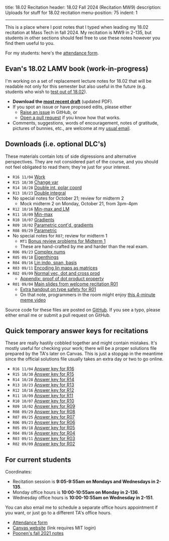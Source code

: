 title: 18.02 Recitation
header: 18.02 Fall 2024 (Recitation MW9)
description: Uploads for stuff for 18.02 recitation
menu-position: 75
indent: 1

---

This is a place where I post notes that I typed
when leading my 18.02 recitation at Mass Tech in fall 2024.
My recitation is MW9 in 2-135, but students in other sections
should feel free to use these notes however you find them useful to you.

For my students: here's the [attendance form](https://forms.gle/mmbC8q7jwiw9MBgw5).

## Evan's 18.02 LAMV book (work-in-progress)

I'm working on a set of replacement lecture notes for 18.02 that will be
readable not only for this semester but also useful in the future
(e.g. students who wish to [test out of 18.02](https://math.mit.edu/academics/undergrad/first/advanced.php)).

- **Download the [most recent draft](/upload/1802/lamv.pdf)** (updated PDF).
- If you spot an issue or have proposed edits, please either
  - [Raise an issue](https://github.com/vEnhance/1802/issues) in GitHub, or
  - [Open a pull request](https://github.com/vEnhance/1802/pulls) if you know how that works.
- Comments, suggestions, words of encouragement, notes of gratitude,
  pictures of bunnies, etc., are welcome at my [usual email](contact.html).

## Downloads (i.e. optional DLC's)

These materials contain lots of side digressions and alternative perspectives.
They are not considered part of the course,
and you should not feel obligated to read them; they're just for your interest.

- `R16 11/04` [Work](/upload/1802/r16.pdf)
- `R15 10/30` [Change var](/upload/1802/r15.pdf)
- `R14 10/28` [Double int, polar coord](/upload/1802/r14.pdf)
- `R13 10/23` [Double integral](/upload/1802/r13.pdf)
- No special notes for October 21; review for midterm 2
  - Mock midterm 2 on Monday, October 21, from 3pm-4pm
- `R12 10/16` [Min-max and LM](/upload/1802/r12.pdf)
- `R11 10/09` [Min-max](/upload/1802/r11.pdf)
- `R10 10/07` [Gradients](/upload/1802/r10.pdf)
- `R09 10/02` [Parametric cont'd, gradients](/upload/1802/r09.pdf)
- `R08 09/29` [Parametric](/upload/1802/r08.pdf)
- No special notes for `R07`; review for midterm 1
  - `MT1` [Bonus review problems for Midterm 1](/upload/1802/bonus1.pdf)
  - These are hand-crafted by me and harder than the real exam.
- `R06 09/23` [Complex nums](/upload/1802/r06.pdf)
- `R05 09/18` [Eigenthings](/upload/1802/r05.pdf)
- `R04 09/16` [Lin indp, span, basis](/upload/1802/r04.pdf)
- `R03 09/11` [Encoding lin maps as matrices](/upload/1802/r03.pdf)
- `R02 09/09` [Normal vec, dot and cross prod](/upload/1802/r02.pdf)
  - [Appendix: proof of dot product property](/upload/1802/dotpf.pdf)
- `R01 09/04` [Main slides from welcome recitation R01](/upload/1802/welcome-slides.pdf)
  - [Extra handout on type safety for R01](/upload/1802/tsafe-1802.pdf)
  - On that note, programmers in the room might enjoy
    [this 4-minute meme video](https://www.destroyallsoftware.com/talks/wat)

Source code for these files are posted on [GitHub](https://github.com/vEnhance/1802).
If you see a typo, please either email me or submit a pull request on GitHub.

## Quick temporary answer keys for recitations

These are really hastily cobbled together and might contain mistakes.
It's mostly useful for checking your work;
there will be a proper solutions file prepared by the TA's later on Canvas.
This is just a stopgap in the meantime since the official solutions
file usually takes an extra day or two to go online.

- `R16 11/04` [Answer key for R16](/upload/1802/r16s.pdf)
- `R15 10/30` [Answer key for R15](/upload/1802/r15s.pdf)
- `R14 10/28` [Answer key for R14](/upload/1802/r14s.pdf)
- `R13 10/23` [Answer key for R13](/upload/1802/r13s.pdf)
- `R12 10/16` [Answer key for R12](/upload/1802/r12s.pdf)
- `R11 10/09` [Answer key for R11](/upload/1802/r11s.pdf)
- `R10 10/07` [Answer key for R10](/upload/1802/r10s.pdf)
- `R09 10/02` [Answer key for R09](/upload/1802/r09s.pdf)
- `R08 09/29` [Answer key for R08](/upload/1802/r08s.pdf)
- `R07 09/25` [Answer key for R07](/upload/1802/r07s.pdf)
- `R06 09/23` [Answer key for R06](/upload/1802/r06s.pdf)
- `R05 09/18` [Answer key for R05](/upload/1802/r05s.pdf)
- `R04 09/16` [Answer key for R04](/upload/1802/r04s.pdf)
- `R03 09/11` [Answer key for R03](/upload/1802/r03s.pdf)
- `R02 09/09` [Answer key for R02](/upload/1802/r02s.pdf)

## For current students

Coordinates:

- Recitation session is **9:05-9:55am on Mondays and Wednesdays in 2-135**.
- Monday office hours is **10:00-10:55am on Monday in 2-136**.
- Wednesday office hours is **10:00-10:55am on Wednesday in 2-151**.

You can also email me to schedule a separate office hours appointment
if you want, or just go to a different TA's office hours.

- [Attendance form](https://forms.gle/mmbC8q7jwiw9MBgw5)
- [Canvas website](https://canvas.mit.edu/courses/27148/modules) (link requires MIT login)
- [Poonen's fall 2021 notes](https://math.mit.edu/~poonen/notes02.pdf)
